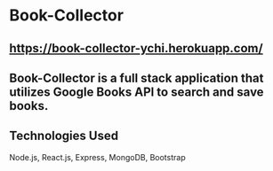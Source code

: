 # Book-Collector

## https://book-collector-ychi.herokuapp.com/

## Book-Collector is a full stack application that utilizes Google Books API to search and save books.

## Technologies Used
Node.js, React.js, Express, MongoDB, Bootstrap
